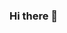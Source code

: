 ### Hi there 👋

<!--
**Vidhya1728/Vidhya1728** is a ✨ _special_ ✨ repository because its `README.md` (this file) appears on your GitHub profile.

Here are some ideas to get you started:

- 🔭 I’m currently working on ...
- 🌱 I’m currently learning datascience...
- 👯 I’m looking to collaborate on ...
- 🤔 I’m looking for help with ...
- 💬 Ask me about ...
- 📫 How to reach me good companies: ...
- 😄 Pronouns:him her...
- ⚡ Fun fact: ...
-->
